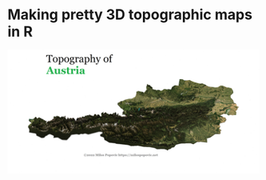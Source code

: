 # Making pretty 3D topographic maps in R

![alt text](https://github.com/milos-agathon/making-pretty_3d-topographic-maps-in-r/blob/main/austria_dem.png?raw=true)

